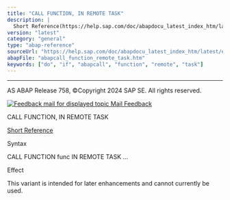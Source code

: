 ```yaml
---
title: "CALL FUNCTION, IN REMOTE TASK"
description: |
  Short Reference(https://help.sap.com/doc/abapdocu_latest_index_htm/latest/en-US/abapcall_function_shortref.htm) Syntax CALL FUNCTION func IN REMOTE TASK ... Effect This variant is intended for later enhancements and cannot currently be used.
version: "latest"
category: "general"
type: "abap-reference"
sourceUrl: "https://help.sap.com/doc/abapdocu_latest_index_htm/latest/en-US/abapcall_function_remote_task.htm"
abapFile: "abapcall_function_remote_task.htm"
keywords: ["do", "if", "abapcall", "function", "remote", "task"]
---
```


* * *

AS ABAP Release 758, ©Copyright 2024 SAP SE. All rights reserved.

 [![](Mail.gif?object=Mail.gif "Feedback mail for displayed topic") Mail Feedback](mailto:f1_help@sap.com?subject=Feedback%20on%20ABAP%20Documentation&body=Document:%20CALL%20FUNCTION%2C%20IN%20REMOTE%20TASK%2C%20ABAPCALL_FUNCTION_REMOTE_TASK%2C%20758%0D%0A%0D%0AError:%0D%0A%0D%0A%0D%0A%0D%0ASuggestion%20for%20improvement:)

CALL FUNCTION, IN REMOTE TASK

[Short Reference](https://help.sap.com/doc/abapdocu_latest_index_htm/latest/en-US/abapcall_function_shortref.htm)

Syntax

CALL FUNCTION func IN REMOTE TASK ...

Effect

This variant is intended for later enhancements and cannot currently be used.